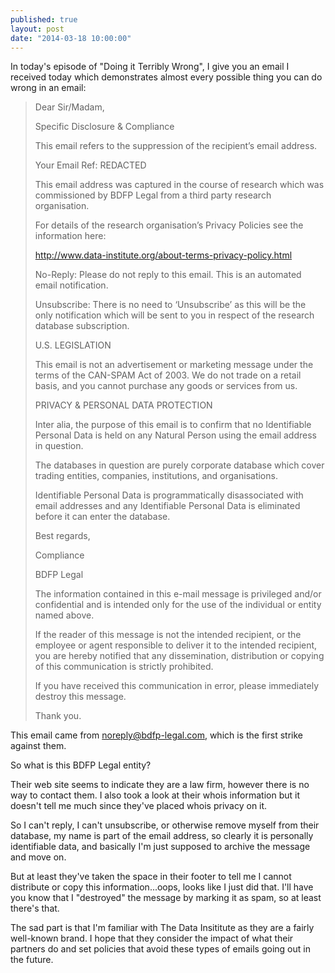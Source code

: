 ```yaml
---
published: true
layout: post
date: "2014-03-18 10:00:00"
---
```


In today's episode of "Doing it Terribly Wrong", I give you an email I received today which demonstrates almost every possible thing you can do wrong in an email:

<blockquote>
Dear Sir/Madam,
 
Specific Disclosure & Compliance
 
This email refers to the suppression of the recipient’s email address.
 
Your Email Ref:  REDACTED
 
This email address was captured in the course of research which was commissioned by BDFP Legal from a third party research organisation.
 
For details of the research organisation’s Privacy Policies see the information here:
 
  http://www.data-institute.org/about-terms-privacy-policy.html
 
 
 
No-Reply: Please do not reply to this email. This is an automated email notification.
 
Unsubscribe:  There is no need to ‘Unsubscribe’ as this will be the only notification which will be sent to you in respect of the research database subscription.
 
U.S.  LEGISLATION

This email is not an advertisement or marketing message under the terms of the CAN-SPAM Act of 2003.
We do not trade on a retail basis, and you cannot purchase any goods or services from us.
 
PRIVACY & PERSONAL DATA PROTECTION

Inter alia, the purpose of this email is to confirm that no Identifiable Personal Data is held on any Natural Person using the email address in question.

The databases in question are purely corporate database which cover trading entities, companies, institutions, and organisations.

Identifiable Personal Data is programmatically disassociated with email addresses and any Identifiable Personal Data is eliminated before it can enter the database.
 
 
Best regards,
 
 
 
 
Compliance
 
BDFP Legal
 
The information contained in this e-mail message is privileged and/or confidential and is intended only for the use of the individual or entity named above.

If the reader of this message is not the intended recipient, or the employee or agent responsible to deliver it to the intended recipient, you are hereby notified that any dissemination, distribution or copying of this communication is strictly prohibited.

If you have received this communication in error, please immediately destroy this message.

Thank you.
</blockquote>

This email came from noreply@bdfp-legal.com, which is the first strike against them.

So what is this BDFP Legal entity?

Their web site seems to indicate they are a law firm, however there is no way to contact them. I also took a look at their whois information but it doesn't tell me much since they've placed whois privacy on it.

So I can't reply, I can't unsubscribe, or otherwise remove myself from their database, my name is part of the email address, so clearly it is personally identifiable data, and basically I'm just supposed to archive the message and move on.

But at least they've taken the space in their footer to tell me I cannot distribute or copy this information...oops, looks like I just did that. I'll have you know that I "destroyed" the message by marking it as spam, so at least there's that.

The sad part is that I'm familiar with The Data Insititute as they are a fairly well-known brand. I hope that they consider the impact of what their partners do and set policies that avoid these types of emails going out in the future.
